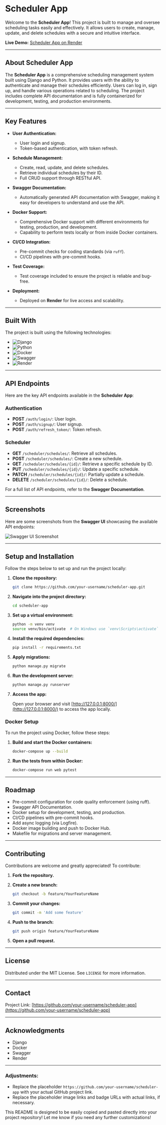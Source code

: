 # Scheduler App

Welcome to the **Scheduler App**! This project is built to manage and oversee scheduling tasks easily and effectively. It allows users to create, manage, update, and delete schedules with a secure and intuitive interface.

**Live Demo:** [Scheduler App on Render](https://scheduler-app-lqfa.onrender.com/)

---

## About Scheduler App

The **Scheduler App** is a comprehensive scheduling management system built using Django and Python. It provides users with the ability to authenticate and manage their schedules efficiently. Users can log in, sign up, and handle various operations related to scheduling. The project includes complete API documentation and is fully containerized for development, testing, and production environments.

---

## Key Features

- **User Authentication:**
  - User login and signup.
  - Token-based authentication, with token refresh.

- **Schedule Management:**
  - Create, read, update, and delete schedules.
  - Retrieve individual schedules by their ID.
  - Full CRUD support through RESTful API.

- **Swagger Documentation:**
  - Automatically generated API documentation with Swagger, making it easy for developers to understand and use the API.

- **Docker Support:**
  - Comprehensive Docker support with different environments for testing, production, and development.
  - Capability to perform tests locally or from inside Docker containers.

- **CI/CD Integration:**
  - Pre-commit checks for coding standards (via `ruff`).
  - CI/CD pipelines with pre-commit hooks.

- **Test Coverage:**
  - Test coverage included to ensure the project is reliable and bug-free.

- **Deployment:**
  - Deployed on **Render** for live access and scalability.

---

## Built With

The project is built using the following technologies:

- ![Django](https://img.shields.io/badge/Django-092E20?style=for-the-badge&logo=django&logoColor=white)
- ![Python](https://img.shields.io/badge/Python-3776AB?style=for-the-badge&logo=python&logoColor=white)
- ![Docker](https://img.shields.io/badge/Docker-2496ED?style=for-the-badge&logo=docker&logoColor=white)
- ![Swagger](https://img.shields.io/badge/Swagger-85EA2D?style=for-the-badge&logo=swagger&logoColor=white)
- ![Render](https://img.shields.io/badge/Render-46E3B7?style=for-the-badge&logo=render&logoColor=white)

---

## API Endpoints

Here are the key API endpoints available in the **Scheduler App**:

### Authentication

- **POST** `/auth/login/`: User login.
- **POST** `/auth/signup/`: User signup.
- **POST** `/auth/refresh_token/`: Token refresh.

### Scheduler

- **GET** `/scheduler/schedules/`: Retrieve all schedules.
- **POST** `/scheduler/schedules/`: Create a new schedule.
- **GET** `/scheduler/schedules/{id}/`: Retrieve a specific schedule by ID.
- **PUT** `/scheduler/schedules/{id}/`: Update a specific schedule.
- **PATCH** `/scheduler/schedules/{id}/`: Partially update a schedule.
- **DELETE** `/scheduler/schedules/{id}/`: Delete a schedule.

For a full list of API endpoints, refer to the **Swagger Documentation**.

---

## Screenshots

Here are some screenshots from the **Swagger UI** showcasing the available API endpoints:

![Swagger UI Screenshot](https://user-images.githubusercontent.com/your-image-link)

---

## Setup and Installation

Follow the steps below to set up and run the project locally:

1. **Clone the repository:**

   ```bash
   git clone https://github.com/your-username/scheduler-app.git
   ```

2. **Navigate into the project directory:**

   ```bash
   cd scheduler-app
   ```

3. **Set up a virtual environment:**

   ```bash
   python -m venv venv
   source venv/bin/activate  # On Windows use `venv\Scripts\activate`
   ```

4. **Install the required dependencies:**

   ```bash
   pip install -r requirements.txt
   ```

5. **Apply migrations:**

   ```bash
   python manage.py migrate
   ```

6. **Run the development server:**

   ```bash
   python manage.py runserver
   ```

7. **Access the app:**

   Open your browser and visit [http://127.0.0.1:8000/](http://127.0.0.1:8000/) to access the app locally.

### Docker Setup

To run the project using Docker, follow these steps:

1. **Build and start the Docker containers:**

   ```bash
   docker-compose up --build
   ```

2. **Run the tests from within Docker:**

   ```bash
   docker-compose run web pytest
   ```

---

## Roadmap

- Pre-commit configuration for code quality enforcement (using ruff).
- Swagger API Documentation.
- Docker setup for development, testing, and production.
- CI/CD pipelines with pre-commit hooks.
- Add async logging (via Logfire).
- Docker image building and push to Docker Hub.
- Makefile for migrations and server management.

---

## Contributing

Contributions are welcome and greatly appreciated! To contribute:

1. **Fork the repository.**
2. **Create a new branch:**

   ```bash
   git checkout -b feature/YourFeatureName
   ```

3. **Commit your changes:**

   ```bash
   git commit -m 'Add some feature'
   ```

4. **Push to the branch:**

   ```bash
   git push origin feature/YourFeatureName
   ```

5. **Open a pull request.**

---

## License

Distributed under the MIT License. See `LICENSE` for more information.

---

## Contact

Project Link: [https://github.com/your-username/scheduler-app](https://github.com/your-username/scheduler-app)

---

## Acknowledgments

- Django
- Docker
- Swagger
- Render

---

### Adjustments:
- Replace the placeholder `https://github.com/your-username/scheduler-app` with your actual GitHub project link.
- Replace the placeholder image links and badge URLs with actual links, if necessary.

This README is designed to be easily copied and pasted directly into your project repository! Let me know if you need any further customizations!
